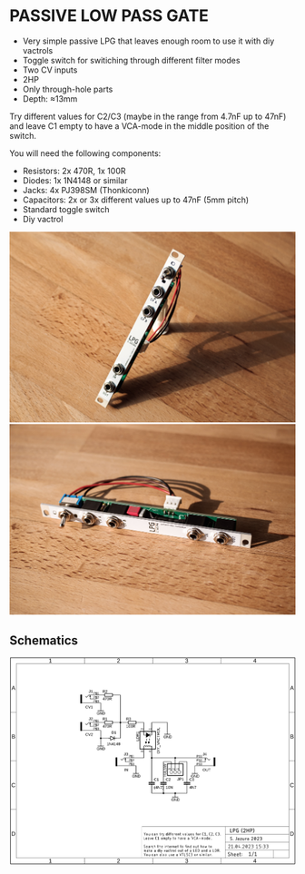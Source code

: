 # PASSIVE LOW PASS GATE

* Very simple passive LPG that leaves enough room to use it with diy vactrols
* Toggle switch for switiching through different filter modes
* Two CV inputs
* 2HP
* Only through-hole parts
* Depth: ≈13mm

Try different values for C2/C3 (maybe in the range from 4.7nF up to 47nF) and leave C1 empty to have a VCA-mode in the middle position of the switch. 

You will need the following components:

* Resistors: 2x 470R, 1x 100R
* Diodes: 1x 1N4148 or similar
* Jacks: 4x PJ398SM (Thonkiconn)
* Capacitors: 2x or 3x different values up to 47nF (5mm pitch)
* Standard toggle switch
* Diy vactrol

![LPG](https://raw.githubusercontent.com/diysynth/EURORACK-MODULES/main/PASSIVE%20LOW%20PASS%20GATE%20(2HP)/lpg1.jpg)
![LPG](https://raw.githubusercontent.com/diysynth/EURORACK-MODULES/main/PASSIVE%20LOW%20PASS%20GATE%20(2HP)/lpg2.jpg)

## Schematics

![Schematics](https://raw.githubusercontent.com/diysynth/EURORACK-MODULES/main/PASSIVE%20LOW%20PASS%20GATE%20(2HP)/LPG_schematic.png)
